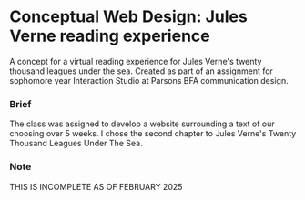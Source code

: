 # Conceptual Web Design: Jules Verne reading experience
A concept for a virtual reading experience for Jules Verne's twenty thousand leagues under the sea. Created as part of an assignment for sophomore year Interaction Studio at Parsons BFA communication design. 

### Brief
The class was assigned to develop a website surrounding a text of our choosing over 5 weeks. I chose the second chapter to Jules Verne's Twenty Thousand Leagues Under The Sea. 

### Note
THIS IS INCOMPLETE AS OF FEBRUARY 2025
